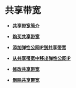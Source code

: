 # 共享带宽<a name="vpc010003"></a>

-   **[共享带宽简介](共享带宽简介.md)**  

-   **[购买共享带宽](购买共享带宽.md)**  

-   **[添加弹性公网IP到共享带宽](添加弹性公网IP到共享带宽.md)**  

-   **[从共享带宽中移出弹性公网IP](从共享带宽中移出弹性公网IP.md)**  

-   **[修改共享带宽](修改共享带宽.md)**  

-   **[删除共享带宽](删除共享带宽.md)**  


